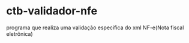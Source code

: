 ctb-validador-nfe
=================

programa que realiza uma validação especifica do xml NF-e(Nota fiscal eletrônica)